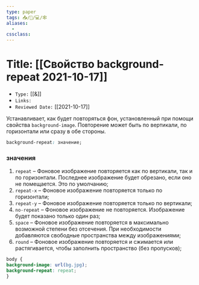 ```yaml
---
type: paper
tags: 📥️/📜️/💻/🕸
aliases:
  - 
cssclass: 
---
```




# Title: **[[Свойство background-repeat 2021-10-17]]**
- `Type:` [[&]]
- `Links:`
- `Reviewed Date:` [[2021-10-17]]

Устанавливает, как будет повторяться фон, установленный при помощи свойства `background-image`. Повторение может быть по вертикали, по горизонтали или сразу в обе стороны.

```css
background-repeat: значение;
```

### значения

1.  `repeat` – Фоновое изображение повторяется как по вертикали, так и по горизонтали. Последнее изображение будет обрезано, если оно не помещается. Это по умолчанию;
2.  `repeat-x` – Фоновое изображение повторяется только по горизонтали;
3.  `repeat-y` – Фоновое изображение повторяется только по вертикали;
4.  `no-repeat` – Фоновое изображение не повторяется. Изображение будет показано только один раз;
5.  `space` – Фоновое изображение повторяется в максимально возможной степени без отсечения. При необходимости добавляются свободные пространства между изображениями;
6.  `round` – Фоновое изображение повторяется и сжимается или растягивается, чтобы заполнить пространство (без пропусков);

```css
body {  
background-image: url(bg.jpg);  
background-repeat: repeat;  
}
```